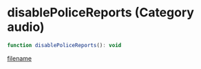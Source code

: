 # disablePoliceReports (Category audio)

```js
function disablePoliceReports(): void
```

[filename](disablePoliceReports_m.md ':include')